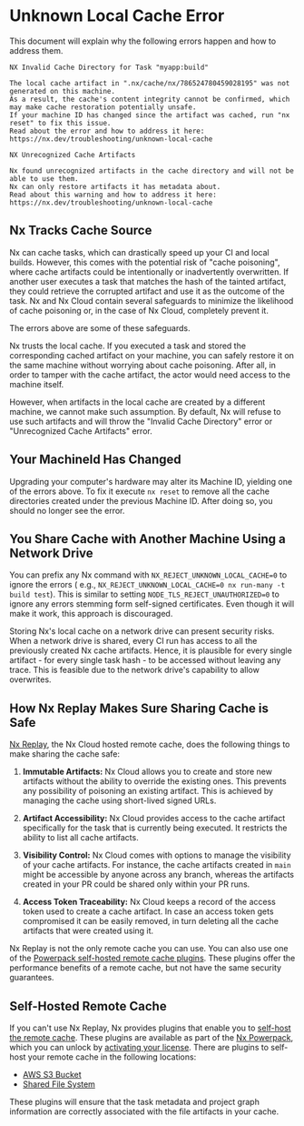 # Unknown Local Cache Error

This document will explain why the following errors happen and how to address them.

```
NX Invalid Cache Directory for Task "myapp:build"

The local cache artifact in ".nx/cache/nx/786524780459028195" was not generated on this machine.
As a result, the cache's content integrity cannot be confirmed, which may make cache restoration potentially unsafe.
If your machine ID has changed since the artifact was cached, run "nx reset" to fix this issue.
Read about the error and how to address it here: https://nx.dev/troubleshooting/unknown-local-cache
```

```
NX Unrecognized Cache Artifacts

Nx found unrecognized artifacts in the cache directory and will not be able to use them.
Nx can only restore artifacts it has metadata about.
Read about this warning and how to address it here: https://nx.dev/troubleshooting/unknown-local-cache
```

## Nx Tracks Cache Source

Nx can cache tasks, which can drastically speed up your CI and local builds. However, this comes with the potential risk
of "cache poisoning", where cache artifacts could be intentionally or inadvertently overwritten. If another user
executes a task that matches the hash of the tainted artifact, they could retrieve the corrupted artifact and use it as
the outcome of the task. Nx and Nx Cloud contain several safeguards to minimize the likelihood of cache poisoning or, in
the case of Nx Cloud, completely prevent it.

The errors above are some of these safeguards.

Nx trusts the local cache. If you executed a task and stored the corresponding cached artifact on your machine, you can
safely restore it on the same machine without worrying about cache poisoning. After all, in order to tamper with the
cache artifact, the actor would need access to the machine itself.

However, when artifacts in the local cache are created by a different machine, we cannot make such assumption. By
default, Nx will refuse to use such artifacts and will throw the "Invalid Cache Directory" error or "Unrecognized Cache Artifacts" error.

## Your MachineId Has Changed

Upgrading your computer's hardware may alter its Machine ID, yielding one of the errors above. To fix it execute `nx reset` to
remove all the cache directories created under the previous Machine ID. After doing so, you should no longer see the
error.

## You Share Cache with Another Machine Using a Network Drive

You can prefix any Nx command with `NX_REJECT_UNKNOWN_LOCAL_CACHE=0` to ignore the errors (
e.g., `NX_REJECT_UNKNOWN_LOCAL_CACHE=0 nx run-many -t build test`). This is similar to
setting `NODE_TLS_REJECT_UNAUTHORIZED=0` to ignore any errors stemming form self-signed certificates. Even though it
will make it work, this approach is discouraged.

Storing Nx's local cache on a network drive can present security risks. When a network drive is shared, every CI run has
access to all the previously created Nx cache artifacts. Hence, it is plausible for every single artifact - for every
single task hash - to be accessed without leaving any trace. This is feasible due to the network drive's capability to
allow overwrites.

## How Nx Replay Makes Sure Sharing Cache is Safe

[Nx Replay](/ci/features/remote-cache), the Nx Cloud hosted remote cache, does the following things to make sharing the cache safe:

1. **Immutable Artifacts:** Nx Cloud allows you to create and store new artifacts without the ability to override the
   existing ones. This prevents any possibility of poisoning an existing artifact. This is achieved by managing the
   cache using short-lived signed URLs.

2. **Artifact Accessibility:** Nx Cloud provides access to the cache artifact specifically for the task that is
   currently being executed. It restricts the ability to list all cache artifacts.

3. **Visibility Control:** Nx Cloud comes with options to manage the visibility of your cache artifacts. For instance,
   the cache artifacts created in `main` might be accessible by anyone across any branch, whereas the artifacts created
   in your PR could be shared only within your PR runs.

4. **Access Token Traceability:** Nx Cloud keeps a record of the access token used to create a cache artifact. In case
   an access token gets compromised it can be easily removed, in turn deleting all the cache artifacts that were created
   using it.

Nx Replay is not the only remote cache you can use. You can also use one of the [Powerpack self-hosted remote cache plugins](/features/powerpack/custom-caching). These plugins offer the performance benefits of a remote cache, but not have the same security guarantees.

## Self-Hosted Remote Cache

If you can't use Nx Replay, Nx provides plugins that enable you to [self-host the remote cache](/features/powerpack/custom-caching). These plugins are available as part of the [Nx Powerpack](), which you can unlock by [activating your license](/recipes/installation/activate-powerpack). There are plugins to self-host your remote cache in the following locations:

- [AWS S3 Bucket](/nx-api/powerpack-s3-cache)
- [Shared File System](/nx-api/powerpack-shared-fs-cache)

These plugins will ensure that the task metadata and project graph information are correctly associated with the file artifacts in your cache.
